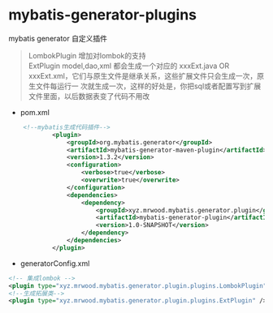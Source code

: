 # mybatis-generator-plugins
mybatis generator 自定义插件

> LombokPlugin 增加对lombok的支持  
> ExtPlugin model,dao,xml 都会生成一个对应的 xxxExt.java OR xxxExt.xml，它们与原生文件是继承关系，这些扩展文件只会生成一次，原生文件每运行一
次就生成一次，这样的好处是，你把sql或者配置写到扩展文件里面，以后数据表变了代码不用改  


- pom.xml
``` xml
	<!--mybatis生成代码插件-->
			<plugin>
				<groupId>org.mybatis.generator</groupId>
				<artifactId>mybatis-generator-maven-plugin</artifactId>
				<version>1.3.2</version>
				<configuration>
					<verbose>true</verbose>
					<overwrite>true</overwrite>
				</configuration>
				<dependencies>
					<dependency>
						<groupId>xyz.mrwood.mybatis.generator.plugin</groupId>
						<artifactId>mybatis-generator-plugin</artifactId>
						<version>1.0-SNAPSHOT</version>
					</dependency>
				</dependencies>
			</plugin>
```

- generatorConfig.xml
``` xml
<!-- 集成lombok -->
<plugin type="xyz.mrwood.mybatis.generator.plugin.plugins.LombokPlugin"/>
<!--生成拓展类-->
<plugin type="xyz.mrwood.mybatis.generator.plugin.plugins.ExtPlugin" />
```
